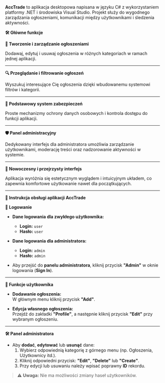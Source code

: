 **AccTrade** to aplikacja desktopowa napisana w języku C# z wykorzystaniem platformy .NET i środowiska Visual Studio. Projekt służy do wygodnego zarządzania ogłoszeniami, komunikacji między użytkownikami i śledzenia aktywności.

**🛠️ Główne funkcje**

**📌 Tworzenie i zarządzanie ogłoszeniami**

Dodawaj, edytuj i usuwaj ogłoszenia w różnych kategoriach w ramach jednej aplikacji.

---

**🔍 Przeglądanie i filtrowanie ogłoszeń**

Wyszukuj interesujące Cię ogłoszenia dzięki wbudowanemu systemowi filtrów i kategorii.

---

**🔐 Podstawowy system zabezpieczeń**

Proste mechanizmy ochrony danych osobowych i kontrola dostępu do funkcji aplikacji.

---

**🛡️ Panel administracyjny**

Dedykowany interfejs dla administratora umożliwia zarządzanie użytkownikami, moderację treści oraz nadzorowanie aktywności w systemie.

---

**🎨 Nowoczesny i przejrzysty interfejs**

Aplikacja wyróżnia się estetycznym wyglądem i intuicyjnym układem, co zapewnia komfortowe użytkowanie nawet dla początkujących.

---

**📖 Instrukcja obsługi aplikacji AccTrade**

**🔐 Logowanie**

- **Dane logowania dla zwykłego użytkownika:**  
  - **Login:** `user`  
  - **Hasło:** `user`

- **Dane logowania dla administratora:**  
  - **Login:** `admin`
  - **Hasło:** `admin`

- Aby przejść do **panelu administratora**, kliknij przycisk **"Admin"** w oknie logowania (**Sign In**).

---

**📌 Funkcje użytkownika**

- **Dodawanie ogłoszenia:**  
  W głównym menu kliknij przycisk **"Add"**.

- **Edycja własnego ogłoszenia:**  
  Przejdź do zakładki **"Profile"**, a następnie kliknij przycisk **"Edit"** przy wybranym ogłoszeniu.

---

**🛠️ Panel administratora**

- Aby **dodać**, **edytować** lub **usunąć** dane:
  1. Wybierz odpowiednią kategorię z górnego menu (np. Ogłoszenia, Użytkownicy itd.).
  2. Kliknij odpowiedni przycisk: **"Edit"**, **"Delete"** lub **"Create"**.
  3. Przy edycji lub usuwaniu należy wpisać poprawny **ID** rekordu.

> ⚠️ **Uwaga:** Nie ma możliwości zmiany haseł użytkowników.


